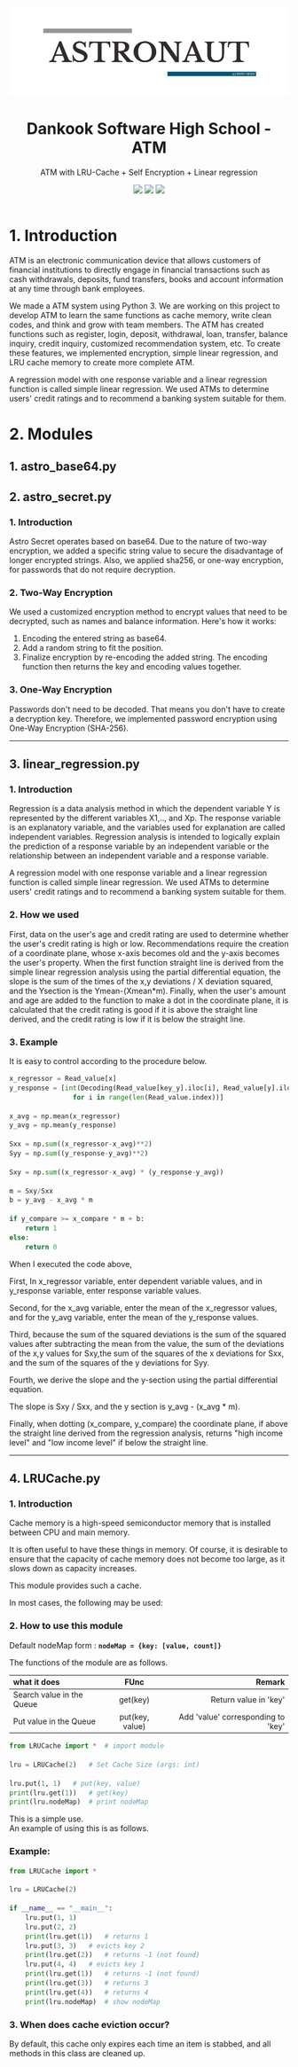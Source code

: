 <div align="center">
<img src="img/astro.png">
<h1><b>Dankook Software High School - ATM</b></h1>
<p>ATM with LRU-Cache + Self Encryption + Linear regression</p>
<img src="https://img.shields.io/badge/Python-v3-blue.svg">
<img src="https://img.shields.io/github/license/DKSH-Astronaut/Dankook_ATM?style=flat">
<img src="https://img.shields.io/github/last-commit/DKSH-Astronaut/Dankook_ATM">
</div>
<br>

# 1. Introduction

ATM is an electronic communication device that allows customers of financial institutions to directly engage in financial transactions such as cash withdrawals, deposits, fund transfers, books and account information at any time through bank employees.

We made a ATM system using Python 3.
We are working on this project to develop ATM to learn the same functions as cache memory, write clean codes, and think and grow with team members.
The ATM has created functions such as register, login, deposit, withdrawal, loan, transfer, balance inquiry, credit inquiry, customized recommendation system, etc.
To create these features, we implemented encryption, simple linear regression, and LRU cache memory to create more complete ATM.

A regression model with one response variable and a linear regression function is called simple linear regression.
We used ATMs to determine users' credit ratings and to recommend a banking system suitable for them.

# 2. Modules

## 1. astro_base64.py
## 2. astro_secret.py

### 1. Introduction
Astro Secret operates based on base64. Due to the nature of two-way encryption, we added a specific string value to secure the disadvantage of longer encrypted strings. Also, we applied sha256, or one-way encryption, for passwords that do not require decryption.

### 2. Two-Way Encryption
We used a customized encryption method to encrypt values that need to be decrypted, such as names and balance information. Here's how it works:
1. Encoding the entered string as base64.
2. Add a random string to fit the position.
3. Finalize encryption by re-encoding the added string. The encoding function then returns the key and encoding values together.

### 3. One-Way Encryption
Passwords don't need to be decoded. That means you don't have to create a decryption key. Therefore, we implemented password encryption using One-Way Encryption (SHA-256).
<hr>

<h2><b>3. linear_regression.py</b></h2>
<h3><b>1. Introduction</b></h3>
Regression is a data analysis method in which the dependent variable Y is represented by the different variables X1,.., and Xp.
The response variable is an explanatory variable, and the variables used for explanation are called independent variables.
Regression analysis is intended to logically explain the prediction of a response variable by an independent variable or the relationship between an independent variable and a response variable.

A regression model with one response variable and a linear regression function is called simple linear regression.
We used ATMs to determine users' credit ratings and to recommend a banking system suitable for them.

<h3><b>2. How we used</b></h3>
First, data on the user's age and credit rating are used to determine whether the user's credit rating is high or low.
Recommendations require the creation of a coordinate plane, whose x-axis becomes old and the y-axis becomes the user's property.
When the first function straight line is derived from the simple linear regression analysis using the partial differential equation, the slope is the sum of the times of the x,y deviations / X deviation squared, and the Ysection is the Ymean-(Xmean*m).
Finally, when the user's amount and age are added to the function to make a dot in the coordinate plane, it is calculated that the credit rating is good if it is above the straight line derived, and the credit rating is low if it is below the straight line.

<h3><b>3. Example</b></h3>
It is easy to control according to the procedure below.

```python
x_regressor = Read_value[x]
y_response = [int(Decoding(Read_value[key_y].iloc[i], Read_value[y].iloc[i]))
                for i in range(len(Read_value.index))]

x_avg = np.mean(x_regressor)
y_avg = np.mean(y_response)

Sxx = np.sum((x_regressor-x_avg)**2)
Syy = np.sum((y_response-y_avg)**2)

Sxy = np.sum((x_regressor-x_avg) * (y_response-y_avg))

m = Sxy/Sxx
b = y_avg - x_avg * m

if y_compare >= x_compare * m + b:
    return 1
else:
    return 0
```
When I executed the code above,

First, In x_regressor variable, enter dependent variable values, and in y_response variable, enter response variable values.

Second, for the x_avg variable, enter the mean of the x_regressor values, and for the y_avg variable, enter the mean of the y_response values.

Third, because the sum of the squared deviations is the sum of the squared values after subtracting the mean from the value, the sum of the deviations of the x,y values for Sxy,the sum of the squares of the x deviations for Sxx, and the sum of the squares of the y deviations for Syy.

Fourth, we derive the slope and the y-section using the partial differential equation.

The slope is Sxy / Sxx, and the y section is y_avg - (x_avg * m).

Finally, when dotting (x_compare, y_compare) the coordinate plane, if above the straight line derived from the regression analysis, returns "high income level" and "low income level" if below the straight line.
<hr>
<h2><b>4. LRUCache.py</b></h2>
<h3><b>1. Introduction</b></h3>
Cache memory is a high-speed semiconductor memory that is installed between CPU and main memory.

It is often useful to have these things in memory.
Of course, it is desirable to ensure that the capacity of cache memory does not become too large, as it slows down as capacity increases.

This module provides such a cache.

In most cases, the following may be used:

<h3><b>2. How to use this module</b></h3>

Default nodeMap form : **`nodeMap = {key: [value, count]}`**

The functions of the module are as follows.

| what it does              |      FUnc       |                             Remark |
| :------------------------ | :-------------: | ---------------------------------: |
| Search value in the Queue |    get(key)     |              Return value in 'key' |
| Put value in the Queue    | put(key, value) | Add 'value' corresponding to 'key' |

```python
from LRUCache import *  # import module

lru = LRUCache(2)   # Set Cache Size (args: int)

lru.put(1, 1)   # put(key, value)
print(lru.get(1))   # get(key)
print(lru.nodeMap)  # print nodeMap
```

This is a simple use.<br>
An example of using this is as follows.

<h3><b>Example:</b></h3>

```python
from LRUCache import *

lru = LRUCache(2)

if __name__ == "__main__":
    lru.put(1, 1)
    lru.put(2, 2)
    print(lru.get(1))   # returns 1
    lru.put(3, 3)   # evicts key 2
    print(lru.get(2))   # returns -1 (not found)
    lru.put(4, 4)   # evicts key 1
    print(lru.get(1))   # returns -1 (not found)
    print(lru.get(3))   # returns 3
    print(lru.get(4))   # returns 4
    print(lru.nodeMap)  # show nodeMap
```

<h3><b>3. When does cache eviction occur?</b></h3>

By default, this cache only expires each time an item is stabbed, and all methods in this class are cleaned up.
